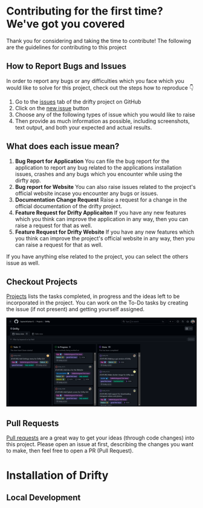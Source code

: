 # Contributing for the first time? We've got you covered

Thank you for considering and taking the time to contribute! The following are the guidelines for contributing to this project

## How to Report Bugs and Issues

In order to report any bugs or any difficulties which you face which you would like to solve for this project, check out the steps how to reproduce 👇

1. Go to the [issues](https://github.com/SaptarshiSarkar12/Drifty/issues) tab of the drifty project on GitHub
2. Click on the [new issue](https://github.com/SaptarshiSarkar12/Drifty/issues/new/choose) button
3. Choose any of the following types of issue which you would like to raise
4. Then provide as much information as possible, including screenshots, text output, and both your expected and actual results.

## What does each issue mean?

1. **Bug Report for Application**
   You can file the bug report for the application to report any bug related to the applications installation issues, crashes and any bugs which you encounter while using the dirfty app.
2. **Bug report for Website** 
    You can also raise issues related to the project's official website incase you encounter any bugs or issues.
3. **Documentation Change Request**
    Raise a request for a change in the official documentation of the drifty project.
4. **Feature Request for Drifty Applicaiton**
    If you have any new features which you think can improve the application in any way, then you can raise a request for that as well.
5. **Feature Request for Drifty Website**
    If you have any new features which you think can improve the project's official website in any way, then you can raise a request for that as well.

If you have anything else related to the project, you can select the others issue as well.

## Checkout Projects

[Projects](https://github.com/users/SaptarshiSarkar12/projects/3) lists the tasks completed, in progress and the ideas left to be incorporated in the project. You can work on the To-Do tasks by creating the issue (if not present) and getting yourself assigned.

![image](image.png)

## Pull Requests

[Pull requests](https://github.com/SaptarshiSarkar12/Drifty/pulls) are a great way to get your ideas (through code changes) into this project. Please open an issue at first, describing the changes you want to make, then feel free to open a PR (Pull Request).

# Installation of Drifty

## Local Development

